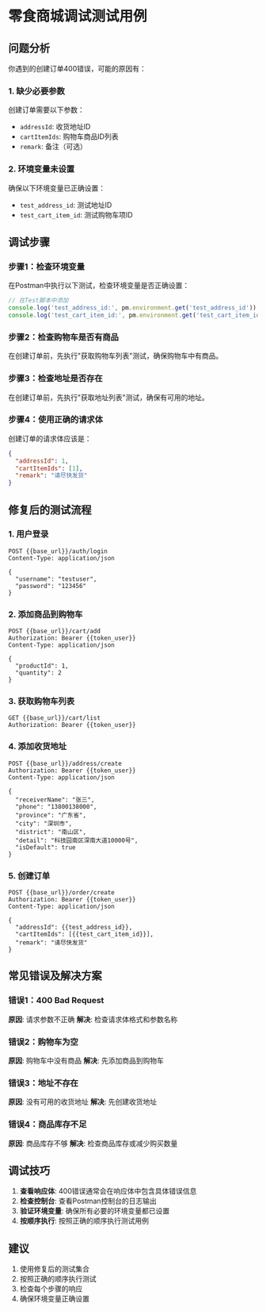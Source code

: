 # 零食商城调试测试用例

## 问题分析

你遇到的创建订单400错误，可能的原因有：

### 1. 缺少必要参数
创建订单需要以下参数：
- `addressId`: 收货地址ID
- `cartItemIds`: 购物车商品ID列表
- `remark`: 备注（可选）

### 2. 环境变量未设置
确保以下环境变量已正确设置：
- `test_address_id`: 测试地址ID
- `test_cart_item_id`: 测试购物车项ID

## 调试步骤

### 步骤1：检查环境变量
在Postman中执行以下测试，检查环境变量是否正确设置：

```javascript
// 在Test脚本中添加
console.log('test_address_id:', pm.environment.get('test_address_id'));
console.log('test_cart_item_id:', pm.environment.get('test_cart_item_id'));
```

### 步骤2：检查购物车是否有商品
在创建订单前，先执行"获取购物车列表"测试，确保购物车中有商品。

### 步骤3：检查地址是否存在
在创建订单前，先执行"获取地址列表"测试，确保有可用的地址。

### 步骤4：使用正确的请求体
创建订单的请求体应该是：

```json
{
  "addressId": 1,
  "cartItemIds": [1],
  "remark": "请尽快发货"
}
```

## 修复后的测试流程

### 1. 用户登录
```http
POST {{base_url}}/auth/login
Content-Type: application/json

{
  "username": "testuser",
  "password": "123456"
}
```

### 2. 添加商品到购物车
```http
POST {{base_url}}/cart/add
Authorization: Bearer {{token_user}}
Content-Type: application/json

{
  "productId": 1,
  "quantity": 2
}
```

### 3. 获取购物车列表
```http
GET {{base_url}}/cart/list
Authorization: Bearer {{token_user}}
```

### 4. 添加收货地址
```http
POST {{base_url}}/address/create
Authorization: Bearer {{token_user}}
Content-Type: application/json

{
  "receiverName": "张三",
  "phone": "13800138000",
  "province": "广东省",
  "city": "深圳市",
  "district": "南山区",
  "detail": "科技园南区深南大道10000号",
  "isDefault": true
}
```

### 5. 创建订单
```http
POST {{base_url}}/order/create
Authorization: Bearer {{token_user}}
Content-Type: application/json

{
  "addressId": {{test_address_id}},
  "cartItemIds": [{{test_cart_item_id}}],
  "remark": "请尽快发货"
}
```

## 常见错误及解决方案

### 错误1：400 Bad Request
**原因**: 请求参数不正确
**解决**: 检查请求体格式和参数名称

### 错误2：购物车为空
**原因**: 购物车中没有商品
**解决**: 先添加商品到购物车

### 错误3：地址不存在
**原因**: 没有可用的收货地址
**解决**: 先创建收货地址

### 错误4：商品库存不足
**原因**: 商品库存不够
**解决**: 检查商品库存或减少购买数量

## 调试技巧

1. **查看响应体**: 400错误通常会在响应体中包含具体错误信息
2. **检查控制台**: 查看Postman控制台的日志输出
3. **验证环境变量**: 确保所有必要的环境变量都已设置
4. **按顺序执行**: 按照正确的顺序执行测试用例

## 建议

1. 使用修复后的测试集合
2. 按照正确的顺序执行测试
3. 检查每个步骤的响应
4. 确保环境变量正确设置

